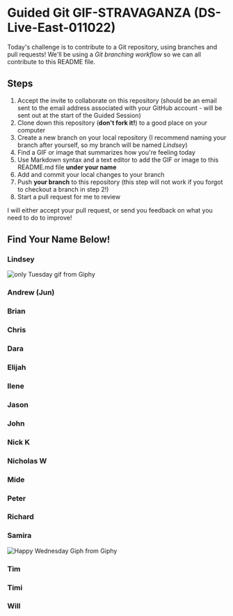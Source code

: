 # Guided Git GIF-STRAVAGANZA (DS-Live-East-011022)

Today's challenge is to contribute to a Git repository, using branches and pull requests! We'll be using a *Git branching workflow* so we can all contribute to this README file.

## Steps

1. Accept the invite to collaborate on this repository (should be an email sent to the email address associated with your GitHub account - will be sent out at the start of the Guided Session)
2. Clone down this repository (**don't fork it!**) to a good place on your computer
3. Create a new branch on your local repository (I recommend naming your branch after yourself, so my branch will be named _Lindsey_)
4. Find a GIF or image that summarizes how you're feeling today
5. Use Markdown syntax and a text editor to add the GIF or image to this README.md file **under your name**
6. Add and commit your local changes to your branch
7. Push **your branch** to this repository (this step will not work if you forgot to checkout a branch in step 2!)
8. Start a pull request for me to review

I will either accept your pull request, or send you feedback on what you need to do to improve!

## Find Your Name Below!

### Lindsey

![only Tuesday gif from Giphy](https://media.giphy.com/media/flL6zRWgnNDvSidTcX/giphy.gif)

### Andrew (Jun)



### Brian



### Chris



### Dara



### Elijah



### Ilene



### Jason



### John



### Nick K



### Nicholas W



### Mide



### Peter



### Richard



### Samira
![Happy Wednesday Giph from Giphy](https://giphy.com/gifs/wednesday-wed-happy-iibH5ymW6LFvSIVyUc)



### Tim



### Timi



### Will


